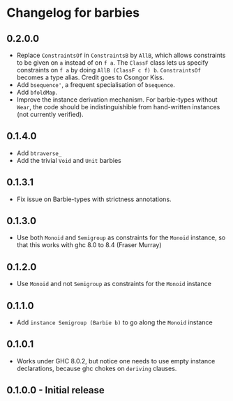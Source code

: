 # Changelog for barbies

## 0.2.0.0
  - Replace `ConstraintsOf` in `ConstraintsB` by `AllB`, which allows
    constraints to be given on `a` instead of on `f a`. The `ClassF`
    class lets us specify constraints on `f a` by doing `AllB (ClassF c f) b`.
    `ConstraintsOf` becomes a type alias. Credit goes to Csongor Kiss.
  - Add `bsequence'`, a frequent specialisation of `bsequence`.
  - Add `bfoldMap`.
  - Improve the instance derivation mechanism. For barbie-types without `Wear`,
    the code should be indistinguishible from hand-written instances
    (not currently verified).

## 0.1.4.0
  - Add `btraverse_`
  - Add the trivial `Void` and `Unit` barbies

## 0.1.3.1
  - Fix issue on Barbie-types with strictness annotations.

## 0.1.3.0
  - Use both `Monoid` and `Semigroup` as constraints for the `Monoid` instance,
    so that this works with ghc 8.0 to 8.4 (Fraser Murray)

## 0.1.2.0
  - Use `Monoid` and not `Semigroup` as constraints for the `Monoid` instance

## 0.1.1.0
  - Add `instance Semigroup (Barbie b)` to go along the `Monoid` instance

## 0.1.0.1
  - Works under GHC 8.0.2, but notice one needs to use empty instance
    declarations, because ghc chokes on `deriving` clauses.

## 0.1.0.0 - Initial release
